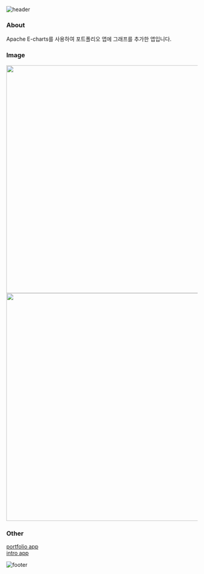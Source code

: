 ![header](https://capsule-render.vercel.app/api?type=waving&color=B082C9&fontColor=ffffff&height=200&section=header&text=cordova_introduction_app&fontSize=35&fontAlignY=30&desc=모바일%20포트폴리오&descSize=20&descAlignY=47)

### About
Apache E-charts를 사용하여 포트폴리오 앱에 그래프를 추가한 앱입니다.

### Image
<img src="https://user-images.githubusercontent.com/94339489/203671150-15f61e9b-8ceb-409e-bc3c-0d59be0adef7.jpg" height="600"/> <img src="https://user-images.githubusercontent.com/94339489/203671208-de63f550-67df-4263-a229-eec0ef4ee1b8.jpg"  height="600"/>

### Other
[portfolio app](https://github.com/yuri0407/cordova_m_portfolio)  
[intro app](https://github.com/yuri0407/cordova_introduction_app)  

![footer](https://capsule-render.vercel.app/api?type=waving&color=B082C9&height=100&section=footer)
